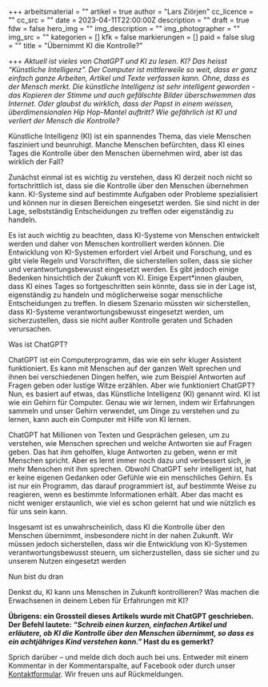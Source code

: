 +++
arbeitsmaterial = ""
artikel = true
author = "Lars Ziörjen"
cc_licence = ""
cc_src = ""
date = 2023-04-11T22:00:00Z
description = ""
draft = true
fdw = false
hero_img = ""
img_description = ""
img_photographer = ""
img_src = ""
kategorien = []
kfk = false
markierungen = []
paid = false
slug = ""
title = "Übernimmt KI die Kontrolle?"

+++
_Aktuell ist vieles von ChatGPT und KI zu lesen. KI? Das heisst “Künstliche Intelligenz”. Der Computer ist mittlerweile so weit, dass er ganz einfach ganze Arbeiten, Artikel und Texte verfassen kann. Ohne, dass es der Mensch merkt. Die künstliche Intelligenz ist sehr intelligent geworden - das Kopieren der Stimme und auch gefälschte Bilder überschwemmen das Internet. Oder glaubst du wirklich, dass der Papst in einem weissen, überdimensionalen Hip Hop-Mantel auftritt? Wie gefährlich ist KI und verliert der Mensch die Kontrolle?_

Künstliche Intelligenz (KI) ist ein spannendes Thema, das viele Menschen fasziniert und beunruhigt. Manche Menschen befürchten, dass KI eines Tages die Kontrolle über den Menschen übernehmen wird, aber ist das wirklich der Fall?

Zunächst einmal ist es wichtig zu verstehen, dass KI derzeit noch nicht so fortschrittlich ist, dass sie die Kontrolle über den Menschen übernehmen kann. KI-Systeme sind auf bestimmte Aufgaben oder Probleme spezialisiert und können nur in diesen Bereichen eingesetzt werden. Sie sind nicht in der Lage, selbstständig Entscheidungen zu treffen oder eigenständig zu handeln.

Es ist auch wichtig zu beachten, dass KI-Systeme von Menschen entwickelt werden und daher von Menschen kontrolliert werden können. Die Entwicklung von KI-Systemen erfordert viel Arbeit und Forschung, und es gibt viele Regeln und Vorschriften, die sicherstellen sollen, dass sie sicher und verantwortungsbewusst eingesetzt werden. Es gibt jedoch einige Bedenken hinsichtlich der Zukunft von KI. Einige Expert*innen glauben, dass KI eines Tages so fortgeschritten sein könnte, dass sie in der Lage ist, eigenständig zu handeln und möglicherweise sogar menschliche Entscheidungen zu treffen. In diesem Szenario müssten wir sicherstellen, dass KI-Systeme verantwortungsbewusst eingesetzt werden, um sicherzustellen, dass sie nicht außer Kontrolle geraten und Schaden verursachen.

Was ist ChatGPT?

ChatGPT ist ein Computerprogramm, das wie ein sehr kluger Assistent funktioniert. Es kann mit Menschen auf der ganzen Welt sprechen und ihnen bei verschiedenen Dingen helfen, wie zum Beispiel Antworten auf Fragen geben oder lustige Witze erzählen. Aber wie funktioniert ChatGPT? Nun, es basiert auf etwas, das Künstliche Intelligenz (KI) genannt wird. KI ist wie ein Gehirn für Computer. Genau wie wir lernen, indem wir Erfahrungen sammeln und unser Gehirn verwendet, um Dinge zu verstehen und zu lernen, kann auch ein Computer mit Hilfe von KI lernen.

ChatGPT hat Millionen von Texten und Gesprächen gelesen, um zu verstehen, wie Menschen sprechen und welche Antworten sie auf Fragen geben. Das hat ihm geholfen, kluge Antworten zu geben, wenn er mit Menschen spricht. Aber es lernt immer noch dazu und verbessert sich, je mehr Menschen mit ihm sprechen. Obwohl ChatGPT sehr intelligent ist, hat er keine eigenen Gedanken oder Gefühle wie ein menschliches Gehirn. Es ist nur ein Programm, das darauf programmiert ist, auf bestimmte Weise zu reagieren, wenn es bestimmte Informationen erhält. Aber das macht es nicht weniger erstaunlich, wie viel es schon gelernt hat und wie nützlich es für uns sein kann.

Insgesamt ist es unwahrscheinlich, dass KI die Kontrolle über den Menschen übernimmt, insbesondere nicht in der nahen Zukunft. Wir müssen jedoch sicherstellen, dass wir die Entwicklung von KI-Systemen verantwortungsbewusst steuern, um sicherzustellen, dass sie sicher und zu unserem Nutzen eingesetzt werden

Nun bist du dran

Denkst du, KI kann uns Menschen in Zukunft kontrollieren? Was machen die Erwachsenen in deinem Leben für Erfahrungen mit KI?

**Übrigens: ein Grossteil dieses Artikels wurde mit ChatGPT geschrieben. Der Befehl lautete: _“Schreib einen kurzen, einfachen Artikel und erläutere, ob KI die Kontrolle über den Menschen übernimmt, so dass es ein achtjähriges Kind verstehen kann.”_ Hast du es gemerkt?**

Sprich darüber – und melde dich doch auch bei uns. Entweder mit einem Kommentar in der Kommentarspalte, auf Facebook oder durch unser [Kontaktformular](https://www.chinderzytig.ch/kontakt/). Wir freuen uns auf Rückmeldungen.